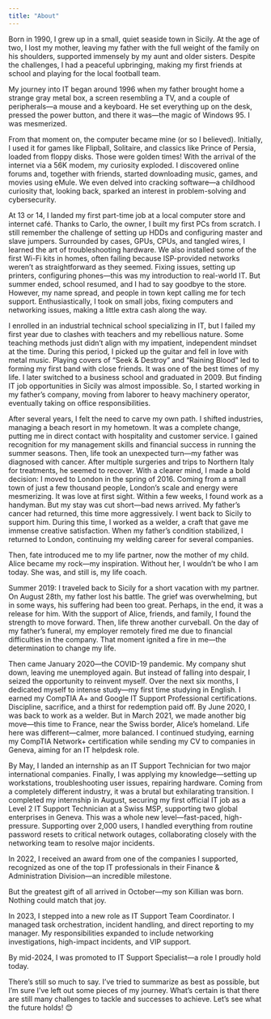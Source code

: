 ```yaml
---
title: "About"
---
```

Born in 1990, I grew up in a small, quiet seaside town in Sicily. At the age of two, I lost my mother, leaving my father with the full weight of the family on his shoulders, supported immensely by my aunt and older sisters. Despite the challenges, I had a peaceful upbringing, making my first friends at school and playing for the local football team.

My journey into IT began around 1996 when my father brought home a strange gray metal box, a screen resembling a TV, and a couple of peripherals—a mouse and a keyboard.
He set everything up on the desk, pressed the power button, and there it was—the magic of Windows 95. I was mesmerized.

From that moment on, the computer became mine (or so I believed). Initially, I used it for games like Flipball, Solitaire, and classics like Prince of Persia, loaded from floppy disks. Those were golden times!
With the arrival of the internet via a 56K modem, my curiosity exploded. I discovered online forums and, together with friends, started downloading music, games, and movies using eMule. We even delved into cracking software—a childhood curiosity that, looking back, sparked an interest in problem-solving and cybersecurity.

At 13 or 14, I landed my first part-time job at a local computer store and internet café. Thanks to Carlo, the owner, I built my first PCs from scratch. I still remember the challenge of setting up HDDs and configuring master and slave jumpers. Surrounded by cases, GPUs, CPUs, and tangled wires, I learned the art of troubleshooting hardware. We also installed some of the first Wi-Fi kits in homes, often failing because ISP-provided networks weren’t as straightforward as they seemed.
Fixing issues, setting up printers, configuring phones—this was my introduction to real-world IT. But summer ended, school resumed, and I had to say goodbye to the store. However, my name spread, and people in town kept calling me for tech support. Enthusiastically, I took on small jobs, fixing computers and networking issues, making a little extra cash along the way.

I enrolled in an industrial technical school specializing in IT, but I failed my first year due to clashes with teachers and my rebellious nature. Some teaching methods just didn’t align with my impatient, independent mindset at the time.
During this period, I picked up the guitar and fell in love with metal music. Playing covers of “Seek & Destroy” and “Raining Blood” led to forming my first band with close friends. It was one of the best times of my life.
I later switched to a business school and graduated in 2009. But finding IT job opportunities in Sicily was almost impossible. So, I started working in my father’s company, moving from laborer to heavy machinery operator, eventually taking on office responsibilities.

After several years, I felt the need to carve my own path. I shifted industries, managing a beach resort in my hometown. It was a complete change, putting me in direct contact with hospitality and customer service. I gained recognition for my management skills and financial success in running the summer seasons.
Then, life took an unexpected turn—my father was diagnosed with cancer. After multiple surgeries and trips to Northern Italy for treatments, he seemed to recover. With a clearer mind, I made a bold decision: I moved to London in the spring of 2016.
Coming from a small town of just a few thousand people, London’s scale and energy were mesmerizing. It was love at first sight. Within a few weeks, I found work as a handyman. But my stay was cut short—bad news arrived. My father’s cancer had returned, this time more aggressively.
I went back to Sicily to support him. During this time, I worked as a welder, a craft that gave me immense creative satisfaction. When my father’s condition stabilized, I returned to London, continuing my welding career for several companies.

Then, fate introduced me to my life partner, now the mother of my child. Alice became my rock—my inspiration. Without her, I wouldn’t be who I am today. She was, and still is, my life coach.

Summer 2019: I traveled back to Sicily for a short vacation with my partner. On August 28th, my father lost his battle. The grief was overwhelming, but in some ways, his suffering had been too great. Perhaps, in the end, it was a release for him.
With the support of Alice, friends, and family, I found the strength to move forward. Then, life threw another curveball. On the day of my father’s funeral, my employer remotely fired me due to financial difficulties in the company. That moment ignited a fire in me—the determination to change my life.

Then came January 2020—the COVID-19 pandemic. My company shut down, leaving me unemployed again. But instead of falling into despair, I seized the opportunity to reinvent myself.
Over the next six months, I dedicated myself to intense study—my first time studying in English. I earned my CompTIA A+ and Google IT Support Professional certifications. Discipline, sacrifice, and a thirst for redemption paid off.
By June 2020, I was back to work as a welder. But in March 2021, we made another big move—this time to France, near the Swiss border, Alice’s homeland.
Life here was different—calmer, more balanced. I continued studying, earning my CompTIA Network+ certification while sending my CV to companies in Geneva, aiming for an IT helpdesk role.

By May, I landed an internship as an IT Support Technician for two major international companies. Finally, I was applying my knowledge—setting up workstations, troubleshooting user issues, repairing hardware. Coming from a completely different industry, it was a brutal but exhilarating transition.
I completed my internship in August, securing my first official IT job as a Level 2 IT Support Technician at a Swiss MSP, supporting two global enterprises in Geneva. This was a whole new level—fast-paced, high-pressure. Supporting over 2,000 users, I handled everything from routine password resets to critical network outages, collaborating closely with the networking team to resolve major incidents.

In 2022, I received an award from one of the companies I supported, recognized as one of the top IT professionals in their Finance & Administration Division—an incredible milestone.

But the greatest gift of all arrived in October—my son Killian was born. Nothing could match that joy.

In 2023, I stepped into a new role as IT Support Team Coordinator. I managed task orchestration, incident handling, and direct reporting to my manager. My responsibilities expanded to include networking investigations, high-impact incidents, and VIP support.

By mid-2024, I was promoted to IT Support Specialist—a role I proudly hold today.

There’s still so much to say. I’ve tried to summarize as best as possible, but I’m sure I’ve left out some pieces of my journey. What’s certain is that there are still many challenges to tackle and successes to achieve.
Let’s see what the future holds! 😊
